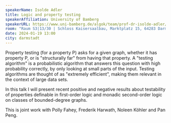 ```yaml
---
speakerName: Isolde Adler
title: Logic and property testing
speakerAffiliation: University of Bamberg
speakerURL: https://www.uni-bamberg.de/algok/team/prof-dr-isolde-adler/
room: "Raum S3|13/30 | Schloss Kaisersaalbau, Marktplatz 15, 64283 Darmstadt"
date: 2024-01-19 13:00
city: darmstadt
---
```


Property testing (for a property P) asks for a given graph, whether it has
property P, or is "structurally far" from having that property. A "testing
algorithm" is a probabilistic algorithm that answers this question with
high probability correctly, by only looking at small parts of the input.
Testing algorithms are thought of as "extremely efficient", making them relevant in the context of large data sets.

In this talk I will present recent positive and negative results about
testability of properties definable in first-order logic and monadic second-order
logic on classes of bounded-degree graphs.

This is joint work with Polly Fahey, Frederik Harwath, Noleen Köhler and Pan Peng.
